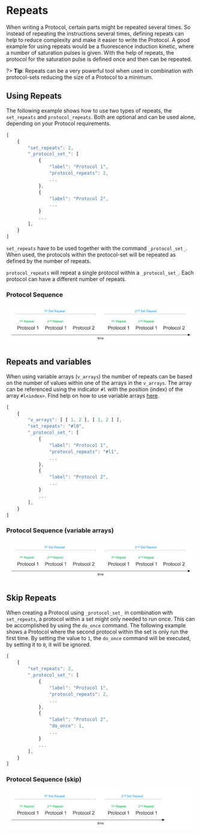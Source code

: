 # Repeats

When writing a Protocol, certain parts might be repeated several times. So instead of repeating the instructions several times, defining repeats can help to reduce complexity and make it easier to write the Protocol. A good example for using repeats would be a fluorescence induction kinetic, where a number of saturation pulses is given. With the help of repeats, the protocol for the saturation pulse is defined once and then can be repeated.

?> **Tip**: Repeats can be a very powerful tool when used in combination with protocol-sets reducing the size of a Protocol to a minimum.

## Using Repeats

The following example shows how to use two types of repeats, the `set_repeats` and `protocol_repeats`. Both are optional and can be used alone, depending on your Protocol requirements.

```javascript
[
    {
        "set_repeats": 2,
        "_protocol_set_": [
            {
                "label": "Protocol 1",
                "protocol_repeats": 2,
                ...
            },
            {
                "label": "Protocol 2",
                ...
            }
            ...
        ],
    }
]
```

`set_repeats` have to be used together with the command `_protocol_set_`. When used, the protocols within the protocol-set will be repeated as defined by the number of repeats.

`protocol_repeats` will repeat a single protocol within a `_protocol_set_`. Each protocol can have a different number of repeats.

### Protocol Sequence

![Repeat sequence](images/repeat-timeline.png)

## Repeats and variables

When using variable arrays (`v_arrays`) the number of repeats can be based on the number of values within one of the arrays in the `v_arrays`. The array can be referenced using the indicator `#l` with the position (index) of the array `#l<index>`. Find help on how to use variable arrays [here](protocols/variables.md).

```javascript
[
    {
        "v_arrays": [ [ 1, 2 ], [ 1, 2 ] ],
        "set_repeats": "#l0",
        "_protocol_set_": [
            {
                "label": "Protocol 1",
                "protocol_repeats": "#l1",
                ...
            },
            {
                "label": "Protocol 2",
                ...
            }
            ...
        ],
    }
]
```

### Protocol Sequence (variable arrays)

![Repeat sequence](images/repeat-timeline.png)

## Skip Repeats

When creating a Protocol using `_protocol_set_` in combination with `set_repeats`, a protocol within a set might only needed to run once. This can be accomplished by using the `do_once` command. The following example shows a Protocol where the second protocol within the set is only run the first time. By setting the value to `1`, the `do_once` command will be executed, by setting it to `0`, it will be ignored.

```javascript
[
    {
        "set_repeats": 2,
        "_protocol_set_": [
            {
                "label": "Protocol 1",
                "protocol_repeats": 2,
                ...
            },
            {
                "label": "Protocol 2",
                "do_once": 1,
                ...
            }
            ...
        ],
    }
]
```

### Protocol Sequence (skip)

![Repeat sequence](images/repeat-timeline-skip.png)